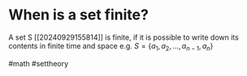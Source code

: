 # When is a set finite? 
A set S [[20240929155814]] is finite, if it is possible to write down its contents in finite time and space
e.g. $S=\{a_1,a_2,...,a_{n-1},a_n\}$

#math #settheory